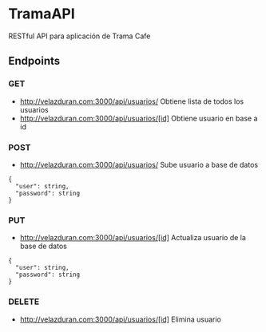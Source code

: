 # TramaAPI 
RESTful API para aplicación de Trama Cafe

## Endpoints

### GET
- http://velazduran.com:3000/api/usuarios/ Obtiene lista de todos los usuarios
- http://velazduran.com:3000/api/usuarios/[id] Obtiene usuario en base a id

### POST
- http://velazduran.com:3000/api/usuarios/ Sube usuario a base de datos

```
{
  "user": string,
  "password": string
}
```
### PUT
- http://velazduran.com:3000/api/usuarios/[id] Actualiza usuario de la base de datos

```
{
  "user": string,
  "password": string
}
```
### DELETE
- http://velazduran.com:3000/api/usuarios/[id] Elimina usuario
